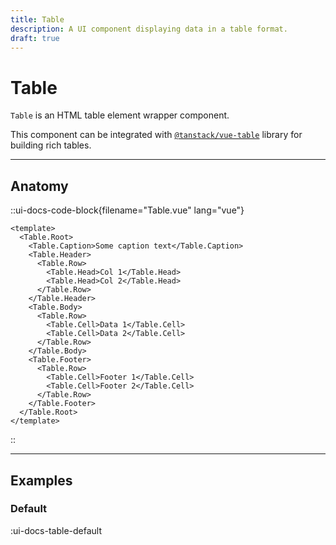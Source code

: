 ```yaml
---
title: Table
description: A UI component displaying data in a table format.
draft: true
---
```


# Table

`Table` is an HTML table element wrapper component.

This component can be integrated with [`@tanstack/vue-table`](https://tanstack.com/table/latest/docs/framework/vue/vue-table) library for building rich tables.

___

## Anatomy

::ui-docs-code-block{filename="Table.vue" lang="vue"}
```vue
<template>
  <Table.Root>
    <Table.Caption>Some caption text</Table.Caption>
    <Table.Header>
      <Table.Row>
        <Table.Head>Col 1</Table.Head>
        <Table.Head>Col 2</Table.Head>
      </Table.Row>
    </Table.Header>
    <Table.Body>
      <Table.Row>
        <Table.Cell>Data 1</Table.Cell>
        <Table.Cell>Data 2</Table.Cell>
      </Table.Row>
    </Table.Body>
    <Table.Footer>
      <Table.Row>
        <Table.Cell>Footer 1</Table.Cell>
        <Table.Cell>Footer 2</Table.Cell>
      </Table.Row>
    </Table.Footer>
  </Table.Root>
</template>
```
::

___

## Examples

### Default

:ui-docs-table-default
